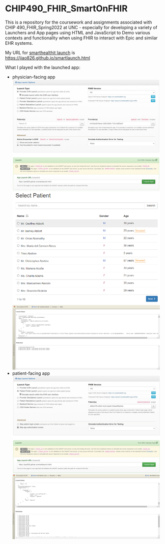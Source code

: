# CHIP490_FHIR_SmartOnFHIR
This is a repository for the coursework and assignments associated with CHIP 490_FHIR_Spring2022 at UNC - especially for developing a variety of Launchers and App pages using HTML and JavaScript to Demo various contexts and functionality when using FHIR to interact with Epic and similar EHR systems.

My URL for [smarthealthit launch](https://launch.smarthealthit.org/?auth_error=&fhir_version_2=r4&iss=&launch_ehr=1&launch_url=&patient=&prov_skip_auth=1&provider=&pt_skip_auth=1&public_key=&sde=&sim_ehr=1&token_lifetime=15&user_pt=) is https://jiao826.github.io/smartlaunch.html

What I played with the launched app:
* physician-facing app
![physician1](https://github.com/jiao826/jiao826.github.io/blob/2eaf2630b3013fb1bf394e5cb3539240fb093ec0/physician_app1.png)
![physician2](https://github.com/jiao826/jiao826.github.io/blob/2eaf2630b3013fb1bf394e5cb3539240fb093ec0/physician_app2.png)
![physician3](https://github.com/jiao826/jiao826.github.io/blob/2eaf2630b3013fb1bf394e5cb3539240fb093ec0/physician_app3.png)
* patient-facing app
![patient1](https://github.com/jiao826/jiao826.github.io/blob/2eaf2630b3013fb1bf394e5cb3539240fb093ec0/patient_app1.png)
![patient2](https://github.com/jiao826/jiao826.github.io/blob/2eaf2630b3013fb1bf394e5cb3539240fb093ec0/patient_app2.png)
